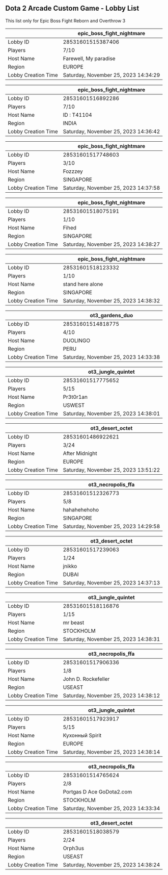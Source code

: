 ## Dota 2 Arcade Custom Game - Lobby List

This list only for Epic Boss Fight Reborn and Overthrow 3

|  | epic_boss_fight_nightmare |
| ------ | ------ |
| Lobby ID | 28531601515387406 |
| Players | 7/10 |
| Host Name | Farewell, My paradise |
| Region | EUROPE |
| Lobby Creation Time | Saturday, November 25, 2023 14:34:29 |


|  | epic_boss_fight_nightmare |
| ------ | ------ |
| Lobby ID | 28531601516892286 |
| Players | 7/10 |
| Host Name | ID : T41104 |
| Region | INDIA |
| Lobby Creation Time | Saturday, November 25, 2023 14:36:42 |


|  | epic_boss_fight_nightmare |
| ------ | ------ |
| Lobby ID | 28531601517748603 |
| Players | 3/10 |
| Host Name | Fozzzey |
| Region | SINGAPORE |
| Lobby Creation Time | Saturday, November 25, 2023 14:37:58 |


|  | epic_boss_fight_nightmare |
| ------ | ------ |
| Lobby ID | 28531601518075191 |
| Players | 1/10 |
| Host Name | Fihed |
| Region | SINGAPORE |
| Lobby Creation Time | Saturday, November 25, 2023 14:38:27 |


|  | epic_boss_fight_nightmare |
| ------ | ------ |
| Lobby ID | 28531601518123332 |
| Players | 1/10 |
| Host Name | stand here alone |
| Region | SINGAPORE |
| Lobby Creation Time | Saturday, November 25, 2023 14:38:32 |


|  | ot3_gardens_duo |
| ------ | ------ |
| Lobby ID | 28531601514818775 |
| Players | 4/10 |
| Host Name | DUOLINGO |
| Region | PERU |
| Lobby Creation Time | Saturday, November 25, 2023 14:33:38 |


|  | ot3_jungle_quintet |
| ------ | ------ |
| Lobby ID | 28531601517775652 |
| Players | 5/15 |
| Host Name | Pr3t0r1an |
| Region | USWEST |
| Lobby Creation Time | Saturday, November 25, 2023 14:38:01 |


|  | ot3_desert_octet |
| ------ | ------ |
| Lobby ID | 28531601486922621 |
| Players | 3/24 |
| Host Name | After Midnight |
| Region | EUROPE |
| Lobby Creation Time | Saturday, November 25, 2023 13:51:22 |


|  | ot3_necropolis_ffa |
| ------ | ------ |
| Lobby ID | 28531601512326773 |
| Players | 5/8 |
| Host Name | hahahehehoho |
| Region | SINGAPORE |
| Lobby Creation Time | Saturday, November 25, 2023 14:29:58 |


|  | ot3_desert_octet |
| ------ | ------ |
| Lobby ID | 28531601517239063 |
| Players | 1/24 |
| Host Name | jnikko |
| Region | DUBAI |
| Lobby Creation Time | Saturday, November 25, 2023 14:37:13 |


|  | ot3_jungle_quintet |
| ------ | ------ |
| Lobby ID | 28531601518116876 |
| Players | 1/15 |
| Host Name | mr beast |
| Region | STOCKHOLM |
| Lobby Creation Time | Saturday, November 25, 2023 14:38:31 |


|  | ot3_necropolis_ffa |
| ------ | ------ |
| Lobby ID | 28531601517906336 |
| Players | 1/8 |
| Host Name | John D. Rockefeller |
| Region | USEAST |
| Lobby Creation Time | Saturday, November 25, 2023 14:38:12 |


|  | ot3_jungle_quintet |
| ------ | ------ |
| Lobby ID | 28531601517923917 |
| Players | 5/15 |
| Host Name | Кухонный Spirit |
| Region | EUROPE |
| Lobby Creation Time | Saturday, November 25, 2023 14:38:14 |


|  | ot3_necropolis_ffa |
| ------ | ------ |
| Lobby ID | 28531601514765624 |
| Players | 2/8 |
| Host Name | Portgas D Ace GoDota2.com |
| Region | STOCKHOLM |
| Lobby Creation Time | Saturday, November 25, 2023 14:33:34 |


|  | ot3_desert_octet |
| ------ | ------ |
| Lobby ID | 28531601518038579 |
| Players | 2/24 |
| Host Name | Orph3us |
| Region | USEAST |
| Lobby Creation Time | Saturday, November 25, 2023 14:38:24 |


